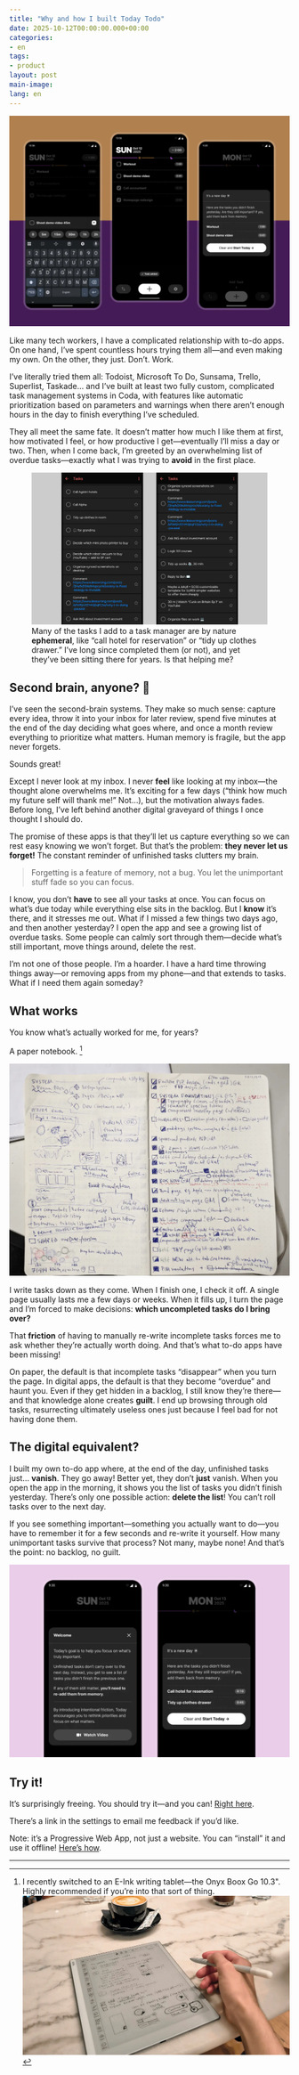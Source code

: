 ```yaml
---
title: "Why and how I built Today Todo"
date: 2025-10-12T00:00:00.000+00:00
categories:
- en
tags:
- product
layout: post
main-image: 
lang: en
---
```


![3 mockups showing a minimal todo app in dark mode. The third screen is of interest: it shows a modal with the title “it’s a new dat”, a list of todos, and a button that reads “Clear and Start Today”](/assets/today-todo-4x3.webp)

Like many tech workers, I have a complicated relationship with to-do apps. On one hand, I’ve spent countless hours trying them all—and even making my own. On the other, they just. Don’t. Work.

I’ve literally tried them all: Todoist, Microsoft To Do, Sunsama, Trello, Superlist, Taskade… and I’ve built at least two fully custom, complicated task management systems in Coda, with features like automatic prioritization based on parameters and warnings when there aren’t enough hours in the day to finish everything I’ve scheduled.

They all meet the same fate. It doesn’t matter how much I like them at first, how motivated I feel, or how productive I get—eventually I’ll miss a day or two. Then, when I come back, I’m greeted by an overwhelming list of overdue tasks—exactly what I was trying to **avoid** in the first place.

<figure>
  <img
    src="/assets/todo-archive-micorsoft.webp"
    alt="Screenshot of a bloated task list" />
  <figcaption>Many of the tasks I add to a task manager are by nature <strong>ephemeral</strong>, like “call hotel for reservation” or “tidy up clothes drawer.” I’ve long since completed them (or not), and yet they’ve been sitting there for years. Is that helping me?</figcaption>
</figure>

## Second brain, anyone? 🧠 

I’ve seen the second-brain systems. They make so much sense: capture every idea, throw it into your inbox for later review, spend five minutes at the end of the day deciding what goes where, and once a month review everything to prioritize what matters. Human memory is fragile, but the app never forgets.

Sounds great!

Except I never look at my inbox. I never **feel** like looking at my inbox—the thought alone overwhelms me. It’s exciting for a few days (“think how much my future self will thank me!” Not…), but the motivation always fades. Before long, I’ve left behind another digital graveyard of things I once thought I should do.

The promise of these apps is that they’ll let us capture everything so we can rest easy knowing we won’t forget. But that’s the problem: **they never let us forget!** The constant reminder of unfinished tasks clutters my brain.

> Forgetting is a feature of memory, not a bug. You let the unimportant stuff fade so you can focus.

I know, you don’t **have** to see all your tasks at once. You can focus on what’s due today while everything else sits in the backlog. But I **know** it’s there, and it stresses me out. What if I missed a few things two days ago, and then another yesterday? I open the app and see a growing list of overdue tasks. Some people can calmly sort through them—decide what’s still important, move things around, delete the rest.

I’m not one of those people. I’m a hoarder. I have a hard time throwing things away—or removing apps from my phone—and that extends to tasks. What if I need them again someday?

## What works

You know what’s actually worked for me, for years?

A paper notebook. [^1]

![Notebook spread with sketches on the left page and a tight list of tasks with checkboxes of various states on the right](/assets/todo-notebook.webp)

I write tasks down as they come. When I finish one, I check it off. A single page usually lasts me a few days or weeks. When it fills up, I turn the page and I’m forced to make decisions: **which uncompleted tasks do I bring over?**

That **friction** of having to manually re-write incomplete tasks forces me to ask whether they’re actually worth doing. And that’s what to-do apps have been missing!

On paper, the default is that incomplete tasks “disappear” when you turn the page. In digital apps, the default is that they become “overdue” and haunt you. Even if they get hidden in a backlog, I still know they’re there—and that knowledge alone creates **guilt**. I end up browsing through old tasks, resurrecting ultimately useless ones just because I feel bad for not having done them.

## The digital equivalent?

I built my own to-do app where, at the end of the day, unfinished tasks just… **vanish**. They go away! Better yet, they don’t **just** vanish. When you open the app in the morning, it shows you the list of tasks you didn’t finish yesterday. There’s only one possible action: **delete the list**! You can’t roll tasks over to the next day.

If you see something important—something you actually want to do—you have to remember it for a few seconds and re-write it yourself. How many unimportant tasks survive that process? Not many, maybe none! And that’s the point: no backlog, no guilt.

![Two screens showing two different modals: One says "Welcome" and explains how the app works. The other shows it's a new day. Here are the tasks you didn't finish yesterday, are they still important? If yes, add them back from memory  Beneath the list of tasks, there is a button that reads "Clear" and "Start Today"](/assets/today-todo-modals.webp)

## Try it!

It’s surprisingly freeing. You should try it—and you can! [Right here](https://today.annafilou.com/).

There’s a link in the settings to email me feedback if you’d like.

Note: it’s a Progressive Web App, not just a website. You can “install” it and use it offline! [Here’s how](https://www.cdc.gov/niosh/mining/tools/installpwa.html).

---

[^1]: I recently switched to an E-Ink writing tablet—the Onyx Boox Go 10.3". Highly recommended if you’re into that sort of thing. ![A tablet with an E-Paper screen on a table in a cafe. Latte visible in the background. Hand visible holding a Wacom pen.](/assets/onyx-cafe.webp)